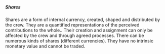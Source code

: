##### Shares
Shares are a form of internal currency, created, shaped and distributed by the crew.  They are a quantified representations of the perceived contributions to the whole.. Their creation and assignment can only be affected by the crew and through agreed processes. There can be numerous kinds of shares (different currencies). They have no intrinsic monetary value and cannot be traded.